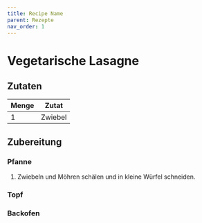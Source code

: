 ```yaml
---
title: Recipe Name
parent: Rezepte
nav_order: 1
---
```


# Vegetarische Lasagne

## Zutaten

| Menge | Zutat |
| --- | --- |
|1|Zwiebel|

## Zubereitung
### Pfanne
1. Zwiebeln und Möhren schälen und in kleine Würfel schneiden.

### Topf

### Backofen


